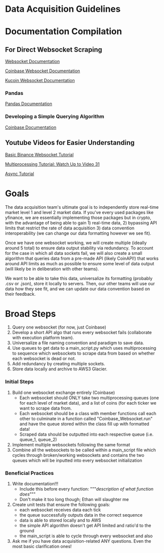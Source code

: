 # Data Acquisition Guidelines
# Documentation Compilation
## For Direct Websocket Scraping
[Websocket Documentation](https://websockets.readthedocs.io/en/stable/)

[Coinbase Websocket Documentation](https://docs.cloud.coinbase.com/prime/docs/websocket-feed)

[Kucoin Websocket Documentation](https://docs.kucoin.com/#apply-connect-token)

### Pandas
[Pandas Documentation](https://pandas.pydata.org/docs/)
### Developing a Simple Querying Algorithm
[Coinbase Documentation](https://www.coinapi.io/)
## Youtube Videos for Easier Understanding
[Basic Binance Websocket Tutorial](https://youtu.be/z2ePTq-KTzQ)

[Multiprocessing Tutorial: Watch Up to Video 31](https://youtu.be/Lu5LrKh1Zno)

[Async Tutorial](https://youtu.be/6RbJYN7SoRs)

# Goals
The data acquisition team's ultimate goal is to independently store real-time market level 1 and level 2 market data. If you've every used packages like yfinance, we are essentially implementing those packages but in crypto, with the advantage of being able to gain 1) real-time data, 2) bypassing API limits that restrict the rate of data acquisition 3) data convention interoperability (we can change our data formatting however we see fit). 

Once we have one websocket working, we will create multiple (ideally around 5 total) to ensure data output stability via redundancy. To account for the case in which all data sockets fail, we will also create a small algorithm that queries data from a pre-made API (likely CoinAPI!) that works around API limits as much as possible to ensure some level of data output (will likely be in deliberation with other teams).

We want to be able to take this data, universalize its formatting (probably .csv or .json), store it locally to servers. Then, our other teams will use our data how they see fit, and we can update our data convention based on their feedback.

# Broad Steps
1. Query one websocket (for now, just Coinbase)
2. Develop a short API algo that runs every websocket fails (collaborate with execution platform team).
3. Universalize a file naming convention and paradigm to save data.
4. Use queues to get data to a main_script.py which uses multiprocessing to sequence which websockets to scrape data from based on whether each websocket is dead or not.
5. Add redundancy by creating multiple sockets.
6. Store data locally and archive to AWS3 Glacier.

### Initial Steps
1. Build one websocket exchange entirely (Coinbase)
    * Each websocket should ONLY take two multiprocessing queues (one for each level of market data), and a list of coins (for each ticker we want to scrape data from.
    * Each websocket should be a class with member functions call each other to culminate in a function called  "Coinbase_Websocket.run" and have the queue stored within the class fill up with formatted data!
    * Scraped data should be outputted into each respective queue (i.e. queue_1, queue_2)
2. Implement multiple websockets following the same format
3. Combine all the websockets to be called within a main_script file which cycles through broken/working websockets and contains the two queues which will be inputted into every websocket initialization

### Beneficial Practices
1. Write documentation!!!
    * Include this before every function: """*description of what function does*"""
    * Don't make it too long though; Ethan will slaughter me
2. Create unit tests that ensure the following goals:
    * each websocket receives data each tick
    * the queue successfully outputs data in the correct sequence
    * data is able to stored locally and to AWS
    * the simple API algorithm doesn't get API limited and ratio'd to the ground
    * the main_script is able to cycle through every websocket and also
3. Ask me if you have data acquisition-related ANY questions. Even the most basic clarification ones!

